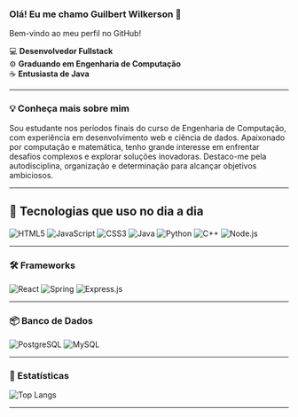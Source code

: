 



### Olá! Eu me chamo Guilbert Wilkerson 👋  
Bem-vindo ao meu perfil no GitHub!

💻 **Desenvolvedor Fullstack**  
⚙️ **Graduando em Engenharia de Computação**  
☕ **Entusiasta de Java**  

---

### 💡 Conheça mais sobre mim  
Sou estudante nos períodos finais do curso de Engenharia de Computação, com experiência em desenvolvimento web e ciência de dados. Apaixonado por computação e matemática, tenho grande interesse em enfrentar desafios complexos e explorar soluções inovadoras. Destaco-me pela autodisciplina, organização e determinação para alcançar objetivos ambiciosos.  

---

## 🚀 Tecnologias que uso no dia a dia  

<div style="display:inline_block">

<img align="center" alt="HTML5" src="https://img.shields.io/badge/HTML5-E34F26?style=for-the-badge&logo=html5&logoColor=white"/>  
<img align="center" alt="JavaScript" src="https://img.shields.io/badge/JavaScript-F7DF1E?style=for-the-badge&logo=javascript&logoColor=black"/>  
<img align="center" alt="CSS3" src="https://img.shields.io/badge/CSS3-1572B6?style=for-the-badge&logo=css3&logoColor=white"/>  
<img align="center" alt="Java" src="https://img.shields.io/badge/Java-ED8B00?style=for-the-badge&logo=openjdk&logoColor=white"/>  
<img align="center" alt="Python" src="https://img.shields.io/badge/Python-3776AB?style=for-the-badge&logo=python&logoColor=white"/>  
<img align="center" alt="C++" src="https://img.shields.io/badge/C%2B%2B-00599C?style=for-the-badge&logo=c%2B%2B&logoColor=white"/>  
<img align="center" alt="Node.js" src="https://img.shields.io/badge/Node.js-43853D?style=for-the-badge&logo=node.js&logoColor=white"/>  

</div>  

---

### 🛠️ Frameworks  
<div style="display:inline_block">

<img align="center" alt="React" src="https://img.shields.io/badge/React-20232A?style=for-the-badge&logo=react&logoColor=61DAFB"/>  
<img align="center" alt="Spring" src="https://img.shields.io/badge/Spring-6DB33F?style=for-the-badge&logo=spring&logoColor=white"/>  
<img align="center" alt="Express.js" src="https://img.shields.io/badge/Express.js-404D59?style=for-the-badge"/>  

</div>  

---

### 📦 Banco de Dados  
<div style="display:inline_block">

<img align="center" alt="PostgreSQL" src="https://img.shields.io/badge/PostgreSQL-316192?style=for-the-badge&logo=postgresql&logoColor=white"/>  
<img align="center" alt="MySQL" src="https://img.shields.io/badge/MySQL-00000F?style=for-the-badge&logo=mysql&logoColor=white"/>  

</div>  

---

### 🌟 Estatísticas  
![Top Langs](https://github-readme-stats.vercel.app/api/top-langs/?username=RK3nshin&hide=html)

---

